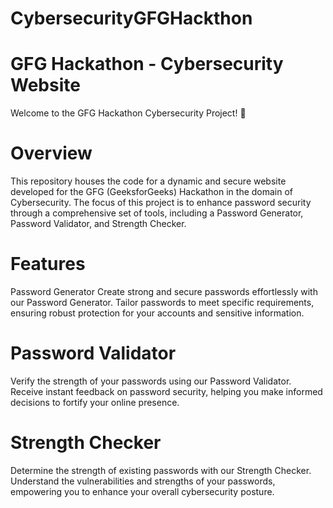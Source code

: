 # CybersecurityGFGHackthon
# GFG Hackathon - Cybersecurity Website
Welcome to the GFG Hackathon Cybersecurity Project! 🚀

# Overview
This repository houses the code for a dynamic and secure website developed for the GFG (GeeksforGeeks) Hackathon in the domain of Cybersecurity. The focus of this project is to enhance password security through a comprehensive set of tools, including a Password Generator, Password Validator, and Strength Checker.

# Features
Password Generator
Create strong and secure passwords effortlessly with our Password Generator. Tailor passwords to meet specific requirements, ensuring robust protection for your accounts and sensitive information.

# Password Validator
Verify the strength of your passwords using our Password Validator. Receive instant feedback on password security, helping you make informed decisions to fortify your online presence.

# Strength Checker
Determine the strength of existing passwords with our Strength Checker. Understand the vulnerabilities and strengths of your passwords, empowering you to enhance your overall cybersecurity posture.
